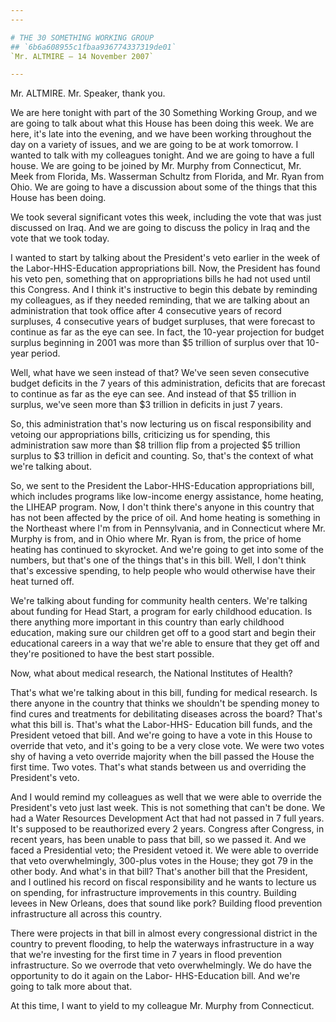 ```yaml
---
---

# THE 30 SOMETHING WORKING GROUP
## `6b6a608955c1fbaa936774337319de01`
`Mr. ALTMIRE — 14 November 2007`

---
```



Mr. ALTMIRE. Mr. Speaker, thank you.

We are here tonight with part of the 30 Something Working Group, and 
we are going to talk about what this House has been doing this week. We 
are here, it's late into the evening, and we have been working 
throughout the day on a variety of issues, and we are going to be at 
work tomorrow. I wanted to talk with my colleagues tonight. And we are 
going to have a full house. We are going to be joined by Mr. Murphy 
from Connecticut, Mr. Meek from Florida, Ms. Wasserman Schultz from 
Florida, and Mr. Ryan from Ohio. We are going to have a discussion 
about some of the things that this House has been doing.

We took several significant votes this week, including the vote that 
was just discussed on Iraq. And we are going to discuss the policy in 
Iraq and the vote that we took today.

I wanted to start by talking about the President's veto earlier in 
the week of the Labor-HHS-Education appropriations bill. Now, the 
President has found his veto pen, something that on appropriations 
bills he had not used until this Congress. And I think it's instructive 
to begin this debate by reminding my colleagues, as if they needed 
reminding, that we are talking about an administration that took office 
after 4 consecutive years of record surpluses, 4 consecutive years of 
budget surpluses, that were forecast to continue as far as the eye can 
see. In fact, the 10-year projection for budget surplus beginning in 
2001 was more than $5 trillion of surplus over that 10-year period.



Well, what have we seen instead of that? We've seen seven consecutive 
budget deficits in the 7 years of this administration, deficits that 
are forecast to continue as far as the eye can see. And instead of that 
$5 trillion in surplus, we've seen more than $3 trillion in deficits in 
just 7 years.

So, this administration that's now lecturing us on fiscal 
responsibility and vetoing our appropriations bills, criticizing us for 
spending, this administration saw more than $8 trillion flip from a 
projected $5 trillion surplus to $3 trillion in deficit and counting. 
So, that's the context of what we're talking about.

So, we sent to the President the Labor-HHS-Education appropriations 
bill, which includes programs like low-income energy assistance, home 
heating, the LIHEAP program. Now, I don't think there's anyone in this 
country that has not been affected by the price of oil. And home 
heating is something in the Northeast where I'm from in Pennsylvania, 
and in Connecticut where Mr. Murphy is from, and in Ohio where Mr. Ryan 
is from, the price of home heating has continued to skyrocket. And 
we're going to get into some of the numbers, but that's one of the 
things that's in this bill. Well, I don't think that's excessive 
spending, to help people who would otherwise have their heat turned 
off.

We're talking about funding for community health centers. We're 
talking about funding for Head Start, a program for early childhood 
education. Is there anything more important in this country than early 
childhood education, making sure our children get off to a good start 
and begin their educational careers in a way that we're able to ensure 
that they get off and they're positioned to have the best start 
possible.

Now, what about medical research, the National Institutes of Health?


That's what we're talking about in this bill, funding for medical 
research. Is there anyone in the country that thinks we shouldn't be 
spending money to find cures and treatments for debilitating diseases 
across the board? That's what this bill is. That's what the Labor-HHS-
Education bill funds, and the President vetoed that bill. And we're 
going to have a vote in this House to override that veto, and it's 
going to be a very close vote. We were two votes shy of having a veto 
override majority when the bill passed the House the first time. Two 
votes. That's what stands between us and overriding the President's 
veto.

And I would remind my colleagues as well that we were able to 
override the President's veto just last week. This is not something 
that can't be done. We had a Water Resources Development Act that had 
not passed in 7 full years. It's supposed to be reauthorized every 2 
years. Congress after Congress, in recent years, has been unable to 
pass that bill, so we passed it. And we faced a Presidential veto; the 
President vetoed it. We were able to override that veto overwhelmingly, 
300-plus votes in the House; they got 79 in the other body. And what's 
in that bill? That's another bill that the President, and I outlined 
his record on fiscal responsibility and he wants to lecture us on 
spending, for infrastructure improvements in this country. Building 
levees in New Orleans, does that sound like pork? Building flood 
prevention infrastructure all across this country.

There were projects in that bill in almost every congressional 
district in the country to prevent flooding, to help the waterways 
infrastructure in a way that we're investing for the first time in 7 
years in flood prevention infrastructure. So we overrode that veto 
overwhelmingly. We do have the opportunity to do it again on the Labor-
HHS-Education bill. And we're going to talk more about that.

At this time, I want to yield to my colleague Mr. Murphy from 
Connecticut.